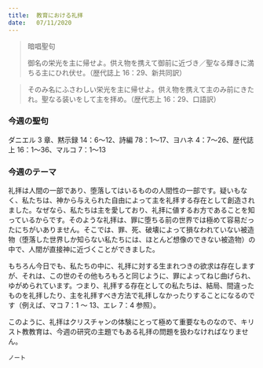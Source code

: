 ```yaml
---
title:  教育における礼拝
date:   07/11/2020
---
```


> <p>暗唱聖句</p>
> 御名の栄光を主に帰せよ。供え物を携えて御前に近づき／聖なる輝きに満ちる主にひれ伏せ。（歴代誌上 16：29、新共同訳）

> <p></p>
> そのみ名にふさわしい栄光を主に帰せよ。供え物を携えて主のみ前にきたれ。聖なる装いをして主を拝め。（歴代志上 16：29、口語訳）

### 今週の聖句
ダニエル 3 章、黙示録 14：6～12、詩編 78：1～17、ヨハネ 4：7～26、歴代誌上 16：1～36、マルコ 7：1～13

### 今週のテーマ

礼拝は人間の一部であり、堕落してはいるものの人間性の一部です。疑いもなく、私たちは、神から与えられた自由によって主を礼拝する存在として創造されました。なぜなら、私たちは主を愛しており、礼拝に値するお方であることを知っているからです。そのような礼拝は、罪に堕ちる前の世界では極めて容易だったにちがいありません。そこでは、罪、死、破壊によって損なわれていない被造物（堕落した世界しか知らない私たちには、ほとんど想像のできない被造物）の中で、人間が直接神に近づくことができました。

もちろん今日でも、私たちの中に、礼拝に対する生まれつきの欲求は存在しますが、それは、この世のその他もろもろと同じように、罪によってねじ曲げられ、ゆがめられています。つまり、礼拝する存在としての私たちは、結局、間違ったものを礼拝したり、主を礼拝すべき方法で礼拝しなかったりすることになるのです（例えば、マコ 7：1 ～ 13、エレ 7：4 参照）。

このように、礼拝はクリスチャンの体験にとって極めて重要なものなので、キリスト教教育は、今週の研究の主題でもある礼拝の問題を扱わなければなりません。

`ノート`